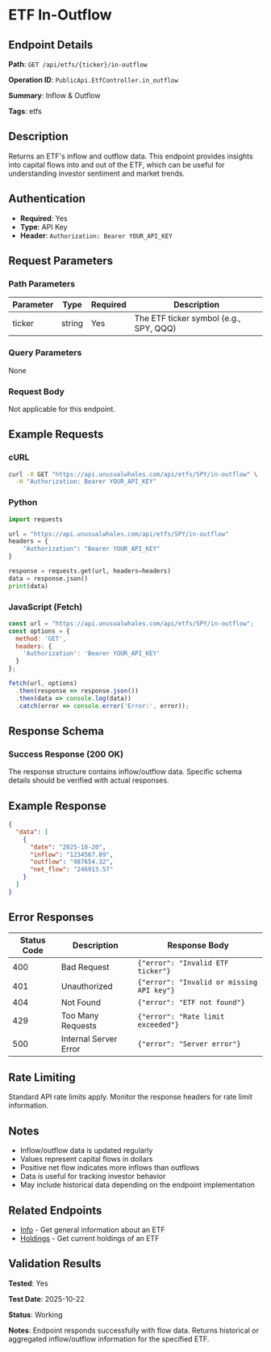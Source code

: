 # ETF In-Outflow

## Endpoint Details

**Path**: `GET /api/etfs/{ticker}/in-outflow`

**Operation ID**: `PublicApi.EtfController.in_outflow`

**Summary**: Inflow & Outflow

**Tags**: etfs

## Description

Returns an ETF's inflow and outflow data. This endpoint provides insights into capital flows into and out of the ETF, which can be useful for understanding investor sentiment and market trends.

## Authentication

- **Required**: Yes
- **Type**: API Key
- **Header**: `Authorization: Bearer YOUR_API_KEY`

## Request Parameters

### Path Parameters

| Parameter | Type | Required | Description |
|-----------|------|----------|-------------|
| ticker | string | Yes | The ETF ticker symbol (e.g., SPY, QQQ) |

### Query Parameters

None

### Request Body

Not applicable for this endpoint.

## Example Requests

### cURL

```bash
curl -X GET "https://api.unusualwhales.com/api/etfs/SPY/in-outflow" \
  -H "Authorization: Bearer YOUR_API_KEY"
```

### Python

```python
import requests

url = "https://api.unusualwhales.com/api/etfs/SPY/in-outflow"
headers = {
    "Authorization": "Bearer YOUR_API_KEY"
}

response = requests.get(url, headers=headers)
data = response.json()
print(data)
```

### JavaScript (Fetch)

```javascript
const url = "https://api.unusualwhales.com/api/etfs/SPY/in-outflow";
const options = {
  method: 'GET',
  headers: {
    'Authorization': 'Bearer YOUR_API_KEY'
  }
};

fetch(url, options)
  .then(response => response.json())
  .then(data => console.log(data))
  .catch(error => console.error('Error:', error));
```

## Response Schema

### Success Response (200 OK)

The response structure contains inflow/outflow data. Specific schema details should be verified with actual responses.

## Example Response

```json
{
  "data": [
    {
      "date": "2025-10-20",
      "inflow": "1234567.89",
      "outflow": "987654.32",
      "net_flow": "246913.57"
    }
  ]
}
```

## Error Responses

| Status Code | Description | Response Body |
|-------------|-------------|---------------|
| 400 | Bad Request | `{"error": "Invalid ETF ticker"}` |
| 401 | Unauthorized | `{"error": "Invalid or missing API key"}` |
| 404 | Not Found | `{"error": "ETF not found"}` |
| 429 | Too Many Requests | `{"error": "Rate limit exceeded"}` |
| 500 | Internal Server Error | `{"error": "Server error"}` |

## Rate Limiting

Standard API rate limits apply. Monitor the response headers for rate limit information.

## Notes

- Inflow/outflow data is updated regularly
- Values represent capital flows in dollars
- Positive net flow indicates more inflows than outflows
- Data is useful for tracking investor behavior
- May include historical data depending on the endpoint implementation

## Related Endpoints

- [Info](/docs/etfs/info.md) - Get general information about an ETF
- [Holdings](/docs/etfs/holdings.md) - Get current holdings of an ETF

## Validation Results

**Tested**: Yes

**Test Date**: 2025-10-22

**Status**: Working

**Notes**: Endpoint responds successfully with flow data. Returns historical or aggregated inflow/outflow information for the specified ETF.
